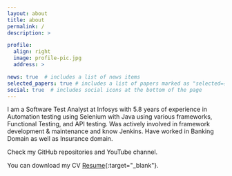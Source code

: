 ```yaml
---
layout: about
title: about
permalink: /
description: >

profile:
  align: right
  image: profile-pic.jpg
  address: >

news: true  # includes a list of news items
selected_papers: true # includes a list of papers marked as "selected={true}"
social: true  # includes social icons at the bottom of the page
---
```

I am a Software Test Analyst at Infosys with 5.8 years of experience in Automation testing using Selenium with Java using various frameworks, Functional Testing, and API testing. Was actively involved in framework development & maintenance and know Jenkins. Have worked in Banking Domain as well as Insurance domain.

Check my GitHub repositories and YouTube channel.

You can download my CV [Resume](assets/pdf/example_pdf.pdf){:target="\_blank"}.
